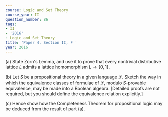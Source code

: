 ```yaml
---
course: Logic and Set Theory
course_year: II
question_number: 86
tags:
- II
- '2016'
- Logic and Set Theory
title: 'Paper 4, Section II, F '
year: 2016
---
```




(a) State Zorn's Lemma, and use it to prove that every nontrivial distributive lattice $L$ admits a lattice homomorphism $L \rightarrow\{0,1\}$.

(b) Let $S$ be a propositional theory in a given language $\mathcal{L}$. Sketch the way in which the equivalence classes of formulae of $\mathcal{L}$, modulo $S$-provable equivalence, may be made into a Boolean algebra. [Detailed proofs are not required, but you should define the equivalence relation explicitly.]

(c) Hence show how the Completeness Theorem for propositional logic may be deduced from the result of part (a).